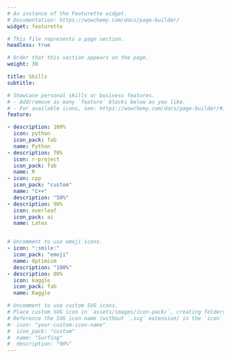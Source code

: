```yaml
---
# An instance of the Featurette widget.
# Documentation: https://wowchemy.com/docs/page-builder/
widget: featurette

# This file represents a page section.
headless: true

# Order that this section appears on the page.
weight: 30

title: Skills
subtitle:

# Showcase personal skills or business features.
# - Add/remove as many `feature` blocks below as you like.
# - For available icons, see: https://wowchemy.com/docs/page-builder/#icons
feature:

- description: 100%
  icon: python
  icon_pack: fab
  name: Python 
- description: 70%
  icon: r-project
  icon_pack: fab
  name: R
- icon: cpp
  icon_pack: "custom"
  name: "C++"
  description: "50%"
- description: 90%
  icon: overleaf
  icon_pack: ai
  name: Latex


# Uncomment to use emoji icons.
- icon: ":smile:"
  icon_pack: "emoji"
  name: Optimism
  description: "100%"  
- description: 80%
  icon: kaggle
  icon_pack: fab
  name: Kaggle

# Uncomment to use custom SVG icons.
# Place custom SVG icon in `assets/images/icon-pack/`, creating folders if necessary.
# Reference the SVG icon name (without `.svg` extension) in the `icon` field.
#- icon: "your-custom-icon-name"
#  icon_pack: "custom"
#  name: "Surfing"
#  description: "90%"
---
```

